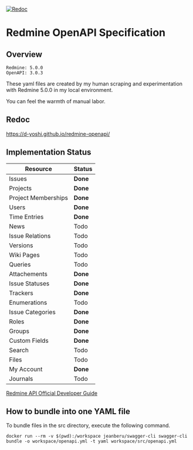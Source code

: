 [![Redoc](https://github.com/d-yoshi/redmine-openapi/actions/workflows/redoc.yml/badge.svg)](https://github.com/d-yoshi/redmine-openapi/actions/workflows/redoc.yml)

# Redmine OpenAPI Specification

## Overview

```
Redmine: 5.0.0
OpenAPI: 3.0.3
```

These yaml files are created by my human scraping and experimentation with Redmine 5.0.0 in my local environment.

You can feel the warmth of manual labor.

## Redoc

https://d-yoshi.github.io/redmine-openapi/

## Implementation Status

| Resource            | Status   |
| ------------------- | -------- |
| Issues              | **Done** |
| Projects            | **Done** |
| Project Memberships | **Done** |
| Users               | **Done** |
| Time Entries        | **Done** |
| News                | Todo     |
| Issue Relations     | Todo     |
| Versions            | Todo     |
| Wiki Pages          | Todo     |
| Queries             | Todo     |
| Attachements        | **Done** |
| Issue Statuses      | **Done** |
| Trackers            | **Done** |
| Enumerations        | Todo     |
| Issue Categories    | **Done** |
| Roles               | **Done** |
| Groups              | **Done** |
| Custom Fields       | **Done** |
| Search              | Todo     |
| Files               | Todo     |
| My Account          | **Done** |
| Journals            | Todo     |

[Redmine API Official Developer Guide](https://www.redmine.org/projects/redmine/wiki/Rest_api)

## How to bundle into one YAML file

To bundle files in the src directory, execute the following command.

```
docker run --rm -v $(pwd):/workspace jeanberu/swagger-cli swagger-cli bundle -o workspace/openapi.yml -t yaml workspace/src/openapi.yml
```
